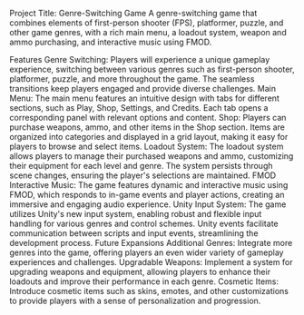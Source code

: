 Project Title: Genre-Switching Game
A genre-switching game that combines elements of first-person shooter (FPS), platformer, puzzle, and other game genres, with a rich main menu, a loadout system, weapon and ammo purchasing, and interactive music using FMOD.

Features
Genre Switching: Players will experience a unique gameplay experience, switching between various genres such as first-person shooter, platformer, puzzle, and more throughout the game. The seamless transitions keep players engaged and provide diverse challenges.
Main Menu: The main menu features an intuitive design with tabs for different sections, such as Play, Shop, Settings, and Credits. Each tab opens a corresponding panel with relevant options and content.
Shop: Players can purchase weapons, ammo, and other items in the Shop section. Items are organized into categories and displayed in a grid layout, making it easy for players to browse and select items.
Loadout System: The loadout system allows players to manage their purchased weapons and ammo, customizing their equipment for each level and genre. The system persists through scene changes, ensuring the player's selections are maintained.
FMOD Interactive Music: The game features dynamic and interactive music using FMOD, which responds to in-game events and player actions, creating an immersive and engaging audio experience.
Unity Input System: The game utilizes Unity's new input system, enabling robust and flexible input handling for various genres and control schemes. Unity events facilitate communication between scripts and input events, streamlining the development process.
Future Expansions
Additional Genres: Integrate more genres into the game, offering players an even wider variety of gameplay experiences and challenges.
Upgradable Weapons: Implement a system for upgrading weapons and equipment, allowing players to enhance their loadouts and improve their performance in each genre.
Cosmetic Items: Introduce cosmetic items such as skins, emotes, and other customizations to provide players with a sense of personalization and progression.
